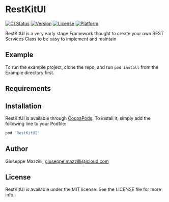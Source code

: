 # RestKitUI

[![CI Status](https://img.shields.io/travis/giuseppe.mazzilli@icloud.com/RestKitUI.svg?style=flat)](https://travis-ci.org/giuseppe.mazzilli@icloud.com/RestKitUI)
[![Version](https://img.shields.io/cocoapods/v/RestKitUI.svg?style=flat)](https://cocoapods.org/pods/RestKitUI)
[![License](https://img.shields.io/cocoapods/l/RestKitUI.svg?style=flat)](https://cocoapods.org/pods/RestKitUI)
[![Platform](https://img.shields.io/cocoapods/p/RestKitUI.svg?style=flat)](https://cocoapods.org/pods/RestKitUI)

RestKitUI is a very early stage Framework thought to create your own REST Services Class to be easy to implement and maintain

## Example

To run the example project, clone the repo, and run `pod install` from the Example directory first.

## Requirements

## Installation

RestKitUI is available through [CocoaPods](https://cocoapods.org). To install
it, simply add the following line to your Podfile:

```ruby
pod 'RestKitUI'
```

## Author

Giuseppe Mazzilli, giuseppe.mazzilli@icloud.com

## License

RestKitUI is available under the MIT license. See the LICENSE file for more info.
